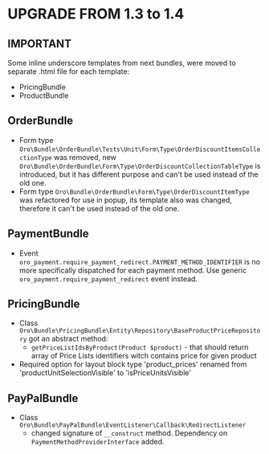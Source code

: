UPGRADE FROM 1.3 to 1.4
=======================

**IMPORTANT**
-------------

Some inline underscore templates from next bundles, were moved to separate .html file for each template:
 - PricingBundle
 - ProductBundle

OrderBundle
-------------
- Form type `Oro\Bundle\OrderBundle\Tests\Unit\Form\Type\OrderDiscountItemsCollectionType` was removed, new `Oro\Bundle\OrderBundle\Form\Type\OrderDiscountCollectionTableType` is introduced, but it has different purpose and can't be used instead of the old one.
- Form type `Oro\Bundle\OrderBundle\Form\Type\OrderDiscountItemType` was refactored for use in popup, its template also was changed, therefore it can't be used instead of the old one.

PaymentBundle
-------------
- Event `oro_payment.require_payment_redirect.PAYMENT_METHOD_IDENTIFIER` is no more specifically dispatched for each
payment method. Use generic `oro_payment.require_payment_redirect` event instead.

PricingBundle
-------------
- Class `Oro\Bundle\PricingBundle\Entity\Repository\BaseProductPriceRepository` got an abstract method:
    - `getPriceListIdsByProduct(Product $product)` - that should return array of Price Lists identifiers witch contains price for given product
- Required option for layout block type 'product_prices' renamed from 'productUnitSelectionVisible' to 'isPriceUnitsVisible'

PayPalBundle
------------
- Class `Oro\Bundle\PayPalBundle\EventListener\Callback\RedirectListener`
    - changed signature of `__construct` method. Dependency on `PaymentMethodProviderInterface` added.
